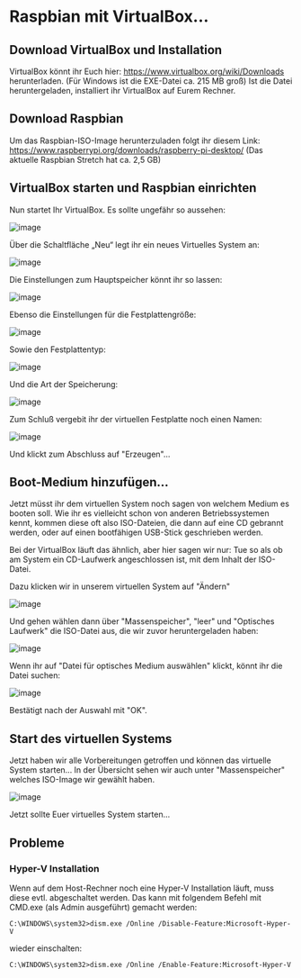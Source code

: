 # Raspbian mit VirtualBox…
## Download VirtualBox und Installation
VirtualBox könnt ihr Euch hier: 
https://www.virtualbox.org/wiki/Downloads
herunterladen. (Für Windows ist die EXE-Datei ca. 215 MB groß)
Ist die Datei heruntergeladen, installiert ihr VirtualBox auf Eurem Rechner.

## Download Raspbian
Um das Raspbian-ISO-Image herunterzuladen folgt ihr diesem Link:
https://www.raspberrypi.org/downloads/raspberry-pi-desktop/
(Das aktuelle Raspbian Stretch hat ca. 2,5 GB)
## VirtualBox starten und Raspbian einrichten
Nun startet Ihr VirtualBox. Es sollte ungefähr so aussehen:

![image](https://user-images.githubusercontent.com/3775529/53506468-5077d400-3ab6-11e9-9d3f-13b6162d5dab.png)

Über die Schaltfläche „Neu“ legt ihr ein neues Virtuelles System an:

![image](https://user-images.githubusercontent.com/3775529/53506621-a51b4f00-3ab6-11e9-855e-80ffa72834a7.png)

Die Einstellungen zum Hauptspeicher könnt ihr so lassen:

![image](https://user-images.githubusercontent.com/3775529/53507514-579fe180-3ab8-11e9-8877-ddcc704c1310.png)

Ebenso die Einstellungen für die Festplattengröße:

![image](https://user-images.githubusercontent.com/3775529/53507616-80c07200-3ab8-11e9-952e-729db1121c35.png)

Sowie den Festplattentyp:

![image](https://user-images.githubusercontent.com/3775529/53507673-99308c80-3ab8-11e9-9b9f-983a1e948b24.png)

Und die Art der Speicherung:

![image](https://user-images.githubusercontent.com/3775529/53507721-aea5b680-3ab8-11e9-83b0-c8705f889d23.png)

Zum Schluß vergebit ihr der virtuellen Festplatte noch einen Namen:

![image](https://user-images.githubusercontent.com/3775529/53507829-e3b20900-3ab8-11e9-964d-482fda671c77.png)

Und klickt zum Abschluss auf "Erzeugen"...

## Boot-Medium hinzufügen...

Jetzt müsst ihr dem virtuellen System noch sagen von welchem Medium es booten soll. Wie ihr es vielleicht schon von anderen Betriebssystemen kennt, kommen diese oft also ISO-Dateien, die dann auf eine CD gebrannt werden, oder auf einen bootfähigen USB-Stick geschrieben werden.

Bei der VirtualBox läuft das ähnlich, aber hier sagen wir nur: Tue so als ob am System ein CD-Laufwerk angeschlossen ist, mit dem Inhalt der ISO-Datei.

Dazu klicken wir in unserem virtuellen System auf "Ändern"

![image](https://user-images.githubusercontent.com/3775529/53508260-b44fcc00-3ab9-11e9-84ee-60a3cd598d0f.png)

Und gehen wählen dann über "Massenspeicher", "leer" und "Optisches Laufwerk" die ISO-Datei aus, die wir zuvor heruntergeladen haben:

![image](https://user-images.githubusercontent.com/3775529/53509268-c16dba80-3abb-11e9-89a0-80f502e84970.png)

Wenn ihr auf "Datei für optisches Medium auswählen" klickt, könnt ihr die Datei suchen:

![image](https://user-images.githubusercontent.com/3775529/53509483-25907e80-3abc-11e9-86ef-d634ab0fe584.png)

Bestätigt nach der Auswahl mit "OK".

## Start des virtuellen Systems

Jetzt haben wir alle Vorbereitungen getroffen und können das virtuelle System starten...
In der Übersicht sehen wir auch unter "Massenspeicher" welches ISO-Image wir gewählt haben.

![image](https://user-images.githubusercontent.com/3775529/53509653-7c965380-3abc-11e9-8498-60e8483a967f.png)

Jetzt sollte Euer virtuelles System starten...

## Probleme

### Hyper-V Installation
Wenn auf dem Host-Rechner noch eine Hyper-V Installation läuft, muss diese evtl. abgeschaltet werden.
Das kann mit folgendem Befehl mit CMD.exe (als Admin ausgeführt) gemacht werden:

```
C:\WINDOWS\system32>dism.exe /Online /Disable-Feature:Microsoft-Hyper-V
```
wieder einschalten:

```
C:\WINDOWS\system32>dism.exe /Online /Enable-Feature:Microsoft-Hyper-V
```



